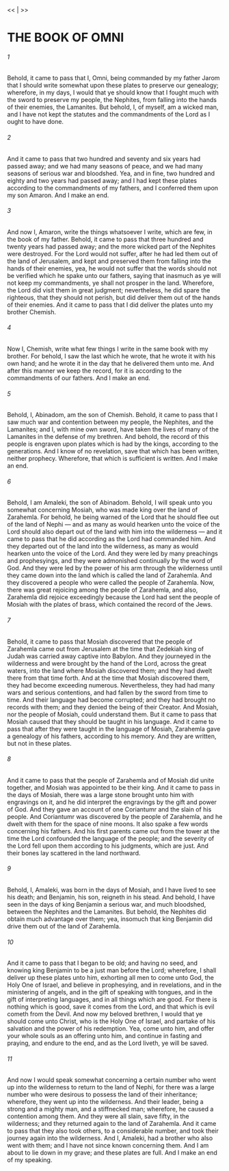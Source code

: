 <<   |   >>

# THE BOOK OF OMNI
###### 1
Behold, it came to pass that I, Omni, being commanded by my father Jarom that I should write somewhat upon these plates to preserve our genealogy; wherefore, in my days, I would that ye should know that I fought much with the sword to preserve my people, the Nephites, from falling into the hands of their enemies, the Lamanites. But behold, I, of myself, am a wicked man, and I have not kept the statutes and the commandments of the Lord as I ought to have done.

###### 2
And it came to pass that two hundred and seventy and six years had passed away; and we had many seasons of peace, and we had many seasons of serious war and bloodshed. Yea, and in fine, two hundred and eighty and two years had passed away; and I had kept these plates according to the commandments of my fathers, and I conferred them upon my son Amaron. And I make an end.

###### 3
And now I, Amaron, write the things whatsoever I write, which are few, in the book of my father. Behold, it came to pass that three hundred and twenty years had passed away; and the more wicked part of the Nephites were destroyed. For the Lord would not suffer, after he had led them out of the land of Jerusalem, and kept and preserved them from falling into the hands of their enemies, yea, he would not suffer that the words should not be verified which he spake unto our fathers, saying that inasmuch as ye will not keep my commandments, ye shall not prosper in the land. Wherefore, the Lord did visit them in great judgment; nevertheless, he did spare the righteous, that they should not perish, but did deliver them out of the hands of their enemies. And it came to pass that I did deliver the plates unto my brother Chemish.

###### 4
Now I, Chemish, write what few things I write in the same book with my brother. For behold, I saw the last which he wrote, that he wrote it with his own hand; and he wrote it in the day that he delivered them unto me. And after this manner we keep the record, for it is according to the commandments of our fathers. And I make an end.

###### 5
Behold, I, Abinadom, am the son of Chemish. Behold, it came to pass that I saw much war and contention between my people, the Nephites, and the Lamanites; and I, with mine own sword, have taken the lives of many of the Lamanites in the defense of my brethren. And behold, the record of this people is engraven upon plates which is had by the kings, according to the generations. And I know of no revelation, save that which has been written, neither prophecy. Wherefore, that which is sufficient is written. And I make an end.

###### 6
Behold, I am Amaleki, the son of Abinadom. Behold, I will speak unto you somewhat concerning Mosiah, who was made king over the land of Zarahemla. For behold, he being warned of the Lord that he should flee out of the land of Nephi — and as many as would hearken unto the voice of the Lord should also depart out of the land with him into the wilderness — and it came to pass that he did according as the Lord had commanded him. And they departed out of the land into the wilderness, as many as would hearken unto the voice of the Lord. And they were led by many preachings and prophesyings, and they were admonished continually by the word of God. And they were led by the power of his arm through the wilderness until they came down into the land which is called the land of Zarahemla. And they discovered a people who were called the people of Zarahemla. Now, there was great rejoicing among the people of Zarahemla, and also, Zarahemla did rejoice exceedingly because the Lord had sent the people of Mosiah with the plates of brass, which contained the record of the Jews.

###### 7
Behold, it came to pass that Mosiah discovered that the people of Zarahemla came out from Jerusalem at the time that Zedekiah king of Judah was carried away captive into Babylon. And they journeyed in the wilderness and were brought by the hand of the Lord, across the great waters, into the land where Mosiah discovered them; and they had dwelt there from that time forth. And at the time that Mosiah discovered them, they had become exceeding numerous. Nevertheless, they had had many wars and serious contentions, and had fallen by the sword from time to time. And their language had become corrupted; and they had brought no records with them; and they denied the being of their Creator. And Mosiah, nor the people of Mosiah, could understand them. But it came to pass that Mosiah caused that they should be taught in his language. And it came to pass that after they were taught in the language of Mosiah, Zarahemla gave a genealogy of his fathers, according to his memory. And they are written, but not in these plates.

###### 8
And it came to pass that the people of Zarahemla and of Mosiah did unite together, and Mosiah was appointed to be their king. And it came to pass in the days of Mosiah, there was a large stone brought unto him with engravings on it, and he did interpret the engravings by the gift and power of God. And they gave an account of one Coriantumr and the slain of his people. And Coriantumr was discovered by the people of Zarahemla, and he dwelt with them for the space of nine moons. It also spake a few words concerning his fathers. And his first parents came out from the tower at the time the Lord confounded the language of the people; and the severity of the Lord fell upon them according to his judgments, which are just. And their bones lay scattered in the land northward.

###### 9
Behold, I, Amaleki, was born in the days of Mosiah, and I have lived to see his death; and Benjamin, his son, reigneth in his stead. And behold, I have seen in the days of king Benjamin a serious war, and much bloodshed, between the Nephites and the Lamanites. But behold, the Nephites did obtain much advantage over them; yea, insomuch that king Benjamin did drive them out of the land of Zarahemla.

###### 10
And it came to pass that I began to be old; and having no seed, and knowing king Benjamin to be a just man before the Lord; wherefore, I shall deliver up these plates unto him, exhorting all men to come unto God, the Holy One of Israel, and believe in prophesying, and in revelations, and in the ministering of angels, and in the gift of speaking with tongues, and in the gift of interpreting languages, and in all things which are good. For there is nothing which is good, save it comes from the Lord, and that which is evil cometh from the Devil. And now my beloved brethren, I would that ye should come unto Christ, who is the Holy One of Israel, and partake of his salvation and the power of his redemption. Yea, come unto him, and offer your whole souls as an offering unto him, and continue in fasting and praying, and endure to the end, and as the Lord liveth, ye will be saved.

###### 11
And now I would speak somewhat concerning a certain number who went up into the wilderness to return to the land of Nephi, for there was a large number who were desirous to possess the land of their inheritance; wherefore, they went up into the wilderness. And their leader, being a strong and a mighty man, and a stiffnecked man; wherefore, he caused a contention among them. And they were all slain, save fifty, in the wilderness; and they returned again to the land of Zarahemla. And it came to pass that they also took others, to a considerable number, and took their journey again into the wilderness. And I, Amaleki, had a brother who also went with them; and I have not since known concerning them. And I am about to lie down in my grave; and these plates are full. And I make an end of my speaking.